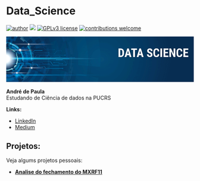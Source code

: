 # Data_Science
[![author](https://img.shields.io/badge/author-carlosfab-red.svg)](https://www.linkedin.com/in/carlosfab) [![](https://img.shields.io/badge/python-3.7+-blue.svg)](https://www.python.org/downloads/release/python-365/) [![GPLv3 license](https://img.shields.io/badge/License-GPLv3-blue.svg)](http://perso.crans.org/besson/LICENSE.html) [![contributions welcome](https://img.shields.io/badge/contributions-welcome-brightgreen.svg?style=flat)](https://github.com/carlosfab/data_science/issues)

<p align="center">
  <img src="banner.png" >
</p>

**André de Paula** <br>
Estudando de Ciência de dados na PUCRS

**Links:**
* [LinkedIn](https://www.linkedin.com/in/andredepaulapachecosantos)
* [Medium](https://www.medium.com)


## Projetos:
Veja algums projetos pessoais:

* [**Analise do fechamento do MXRF11**](Anlise_valor_fechamento_MXRF11_D+1.ipynb)





